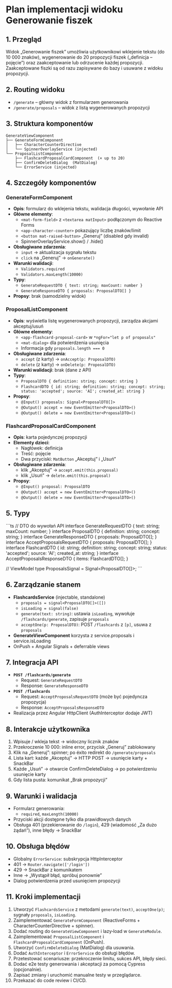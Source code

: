 # Plan implementacji widoku Generowanie fiszek

## 1. Przegląd
Widok „Generowanie fiszek” umożliwia użytkownikowi wklejenie tekstu (do 10 000 znaków), wygenerowanie do 20 propozycji fiszek („definicja – pojęcie”) oraz zaakceptowanie lub odrzucenie każdej propozycji. Zaakceptowane fiszki są od razu zapisywane do bazy i usuwane z widoku propozycji.

## 2. Routing widoku
- `/generate` – główny widok z formularzem generowania
- `/generate/proposals` – widok z listą wygenerowanych propozycji

## 3. Struktura komponentów
```
GenerateViewComponent
├── GenerateFormComponent
│   ├── CharacterCounterDirective
│   └── SpinnerOverlayService (injected)
└── ProposalListComponent
    ├── FlashcardProposalCardComponent  (× up to 20)
    ├── ConfirmDeleteDialog  (MatDialog)
    └── ErrorService (injected)
```

## 4. Szczegóły komponentów

### GenerateFormComponent
- **Opis**: formularz do wklejenia tekstu, walidacja długości, wywołanie API
- **Główne elementy**:
  - `<mat-form-field>` z `<textarea matInput>` podłączonym do Reactive Forms
  - `<app-character-counter>` pokazujący liczbę znaków/limit
  - `<button mat-raised-button>` „Generuj” (disabled gdy invalid)
  - SpinnerOverlayService.show() / .hide()
- **Obsługiwane zdarzenia**:
  - `input` → aktualizacja sygnału tekstu
  - `click` na „Generuj” → `onGenerate()`
- **Warunki walidacji**:
  - `Validators.required`
  - `Validators.maxLength(10000)`
- **Typy**:
  - `GenerateRequestDTO { text: string; maxCount: number }`
  - `GenerateResponseDTO { proposals: ProposalDTO[] }`
- **Propsy**: brak (samodzielny widok)

### ProposalListComponent
- **Opis**: wyświetla listę wygenerowanych propozycji, zarządza akcjami akceptuj/usuń
- **Główne elementy**:
  - `<app-flashcard-proposal-card>` w `*ngFor="let p of proposals"`
  - `<mat-dialog>` dla potwierdzenia usunięcia
  - Informacja gdy `proposals.length === 0`
- **Obsługiwane zdarzenia**:
  - `accept` (z karty) → `onAccept(p: ProposalDTO)`
  - `delete` (z karty) → `onDelete(p: ProposalDTO)`
- **Warunki walidacji**: brak (dane z API)
- **Typy**:
  - `ProposalDTO { definition: string; concept: string }`
  - `FlashcardDTO { id: string; definition: string; concept: string; status: 'accepted'; source: 'AI'; created_at: string }`
- **Propsy**: 
  - `@Input() proposals: Signal<ProposalDTO[]>`
  - `@Output() accept = new EventEmitter<ProposalDTO>()`
  - `@Output() delete = new EventEmitter<ProposalDTO>()`

### FlashcardProposalCardComponent
- **Opis**: karta pojedynczej propozycji
- **Elementy dzieci**:
  - Nagłówek: definicja
  - Treść: pojęcie
  - Dwa przyciski: `MatButton` „Akceptuj” i „Usuń”
- **Obsługiwane zdarzenia**:
  - klik „Akceptuj” → `accept.emit(this.proposal)`
  - klik „Usuń” → `delete.emit(this.proposal)`
- **Propsy**:
  - `@Input() proposal: ProposalDTO`
  - `@Output() accept = new EventEmitter<ProposalDTO>()`
  - `@Output() delete = new EventEmitter<ProposalDTO>()`

## 5. Typy

\`\`\`ts
// DTO do wywołań API
interface GenerateRequestDTO {
  text: string;
  maxCount: number;
}
interface ProposalDTO {
  definition: string;
  concept: string;
}
interface GenerateResponseDTO {
  proposals: ProposalDTO[];
}
interface AcceptProposalsRequestDTO {
  proposals: ProposalDTO[];
}
interface FlashcardDTO {
  id: string;
  definition: string;
  concept: string;
  status: 'accepted';
  source: 'AI';
  created_at: string;
}
interface AcceptProposalsResponseDTO {
  items: FlashcardDTO[];
}

// ViewModel
type ProposalsSignal = Signal<ProposalDTO[]>;
\`\`\`

## 6. Zarządzanie stanem
- **FlashcardsService** (injectable, standalone)
  - `proposals = signal<ProposalDTO[]>([])`
  - `isLoading = signal(false)`
  - `generate(text: string)`: ustawia `isLoading`, wywołuje `/flashcards/generate`, zapisuje `proposals`
  - `acceptOne(p: ProposalDTO)`: POST `/flashcards` z `[p]`, usuwa z `proposals`
- **GenerateViewComponent** korzysta z service.proposals i service.isLoading
- OnPush + Angular Signals + deferrable views

## 7. Integracja API
- **`POST /flashcards/generate`**  
  - Request: `GenerateRequestDTO`  
  - Response: `GenerateResponseDTO`  
- **`POST /flashcards`**  
  - Request: `AcceptProposalsRequestDTO` (może być pojedyncza propozycja)  
  - Response: `AcceptProposalsResponseDTO`  
- Realizacja przez Angular HttpClient (AuthInterceptor dodaje JWT)

## 8. Interakcje użytkownika
1. Wpisuje / wkleja tekst → widoczny licznik znaków  
2. Przekroczenie 10 000: inline error, przycisk „Generuj” zablokowany  
3. Klik na „Generuj”: spinner; po éxito redirekt do `/generate/proposals`  
4. Lista kart: każde „Akceptuj” → HTTP POST → usunięcie karty + SnackBar  
5. Każde „Usuń” → otwarcie ConfirmDeleteDialog → po potwierdzeniu usunięcie karty  
6. Gdy lista pusta: komunikat „Brak propozycji”

## 9. Warunki i walidacja
- Formularz generowania:
  - `required`, `maxLength(10000)`
- Przyciski akcji dostępne tylko dla prawidłowych danych
- Obsługa 401 (przekierowanie do `/login`), 429 (wiadomość „Za dużo żądań”), inne błędy → SnackBar

## 10. Obsługa błędów
- Globalny `ErrorService`: subskrypcja HttpInterceptor  
- 401 → `Router.navigate(['/login'])`  
- 429 → SnackBar z komunikatem  
- Inne → „Wystąpił błąd, spróbuj ponownie”  
- Dialog potwierdzenia przed usunięciem propozycji

## 11. Kroki implementacji
1. Utworzyć `FlashcardsService` z metodami `generate(text)`, `acceptOne(p)`; sygnały `proposals`, `isLoading`.  
2. Zaimplementować `GenerateFormComponent` (ReactiveForms + CharacterCounterDirective + spinner).  
3. Dodać routing do `GenerateViewComponent` i lazy‐load w `GenerateModule`.  
4. Zaimplementować `ProposalListComponent` i `FlashcardProposalCardComponent` (OnPush).  
5. Utworzyć `ConfirmDeleteDialog` (MatDialog) dla usuwania.  
6. Dodać `AuthInterceptor` i `ErrorService` do obsługi błędów.  
7. Przetestować scenariusze: przekroczenie limitu, sukces API, błędy sieci.  
8. Dodać e2e testy generowania i akceptacji za pomocą Cypress (opcjonalnie).  
9. Zapisać zmiany i uruchomić manualne testy w przeglądarce.  
10. Przekazać do code review i CI/CD.

